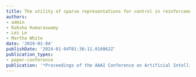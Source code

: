 ```yaml
---
title: The utility of sparse representations for control in reinforcement learning
authors:
- admin
- Raksha Kumaraswamy
- Lei Le
- Martha White
date: '2019-01-04'
publishDate: '2024-01-04T01:36:11.016062Z'
publication_types:
- paper-conference
publication: '*Proceedings of the AAAI Conference on Artificial Intelligence*'
---
```

